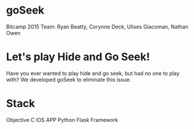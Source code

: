 # goSeek
Bitcamp 2015 Team: Ryan Beatty, Corynne Deck, Ulises Giacoman, Nathan Owen

# Let's play Hide and Go Seek!

Have you ever wanted to play hide and go seek, but had no one to play with? We developed goSeek to eliminate this issue. 



# Stack
Objective C IOS APP
Python Flask Framework



